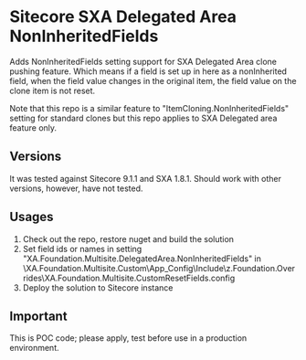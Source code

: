 # Sitecore SXA Delegated Area NonInheritedFields
Adds NonInheritedFields setting support for SXA Delegated Area clone pushing feature. Which means if a field is set up in here as a nonInherited field, when the field value changes in the original item, the field value on the clone item is not reset.

Note that this repo is a similar feature to "ItemCloning.NonInheritedFields" setting for standard clones but this repo applies to SXA Delegated area feature only.

## Versions
It was tested against Sitecore 9.1.1 and SXA 1.8.1. Should work with other versions, however, have not tested.

## Usages
1. Check out the repo, restore nuget and build the solution
2. Set field ids or names in setting "XA.Foundation.Multisite.DelegatedArea.NonInheritedFields" in \XA.Foundation.Multisite.Custom\App_Config\Include\z.Foundation.Overrides\XA.Foundation.Multisite.CustomResetFields.config
3. Deploy the solution to Sitecore instance

## Important
This is POC code; please apply, test before use in a production environment.
